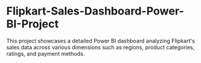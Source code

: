 # Flipkart-Sales-Dashboard-Power-BI-Project
This project showcases a detailed Power BI dashboard analyzing Flipkart's sales data across various dimensions such as regions, product categories, ratings, and payment methods.
